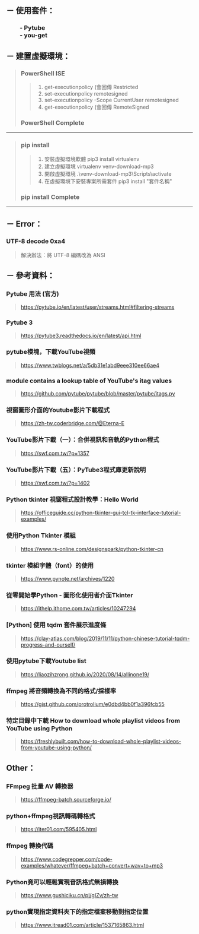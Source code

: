 ## － 使用套件：
### &emsp;&emsp; - Pytube <br> &emsp;&emsp; - you-get

## － 建置虛擬環境：
> ###  PowerShell ISE
>> 1. get-executionpolicy (會回傳 Restricted
>> 2. set-executionpolicy remotesigned
>> 3. set-executionpolicy -Scope CurrentUser remotesigned
>> 4. get-executionpolicy (會回傳 RemoteSigned
> ### PowerShell Complete 
---
> ### pip install
>> 1. 安裝虛擬環境軟體 pip3 install virtualenv  
>> 2. 建立虛擬環境 virtualenv venv-download-mp3
>> 3. 開啟虛擬環境 .\venv-download-mp3\Scripts\activate
>> 4. 在虛擬環境下安裝專案所需套件 pip3 install "套件名稱"
> ### pip install Complete
---
## － Error：
### UTF-8 decode 0xa4
> 解決辦法：將 UTF-8 編碼改為 ANSI 

## － 參考資料：

### Pytube 用法 (官方)
> https://pytube.io/en/latest/user/streams.html#filtering-streams

### Pytube 3
> https://pytube3.readthedocs.io/en/latest/api.html

### pytube模塊，下載YouTube視頻
> https://www.twblogs.net/a/5db31e1abd9eee310ee66ae4

### module contains a lookup table of YouTube's itag values
> https://github.com/pytube/pytube/blob/master/pytube/itags.py

### 視窗圖形介面的Youtube影片下載程式
> https://zh-tw.coderbridge.com/@Eterna-E

### YouTube影片下載（一）：合併視訊和音軌的Python程式
> https://swf.com.tw/?p=1357

### YouTube影片下載（五）：PyTube3程式庫更新說明
> https://swf.com.tw/?p=1402

### Python tkinter 視窗程式設計教學：Hello World
> https://officeguide.cc/python-tkinter-gui-tcl-tk-interface-tutorial-examples/

### 使用Python Tkinter 模組
> https://www.rs-online.com/designspark/python-tkinter-cn

### tkinter 模組字體（font）的使用
> https://www.pynote.net/archives/1220

### 從零開始學Python - 圖形化使用者介面Tkinter
> https://ithelp.ithome.com.tw/articles/10247294

### [Python] 使用 tqdm 套件展示進度條
> https://clay-atlas.com/blog/2019/11/11/python-chinese-tutorial-tqdm-progress-and-ourself/

### 使用pytube下載Youtube list
> https://liaozihzrong.github.io/2020/08/14/allinone19/

### ffmpeg 將音頻轉換為不同的格式/採樣率
> https://gist.github.com/protrolium/e0dbd4bb0f1a396fcb55

### 特定目錄中下載 How to download whole playlist videos from YouTube using Python 
> https://freshlybuilt.com/how-to-download-whole-playlist-videos-from-youtube-using-python/

## Other：
### FFmpeg 批量 AV 轉換器
> https://ffmpeg-batch.sourceforge.io/

### python+ffmpeg視訊轉碼轉格式
> https://iter01.com/595405.html

### ffmpeg 轉換代碼
> https://www.codegrepper.com/code-examples/whatever/ffmpeg+batch+convert+wav+to+mp3

### Python竟可以輕鬆實現音訊格式無損轉換
> https://www.gushiciku.cn/pl/gIZv/zh-tw

### python實現指定資料夾下的指定檔案移動到指定位置
> https://www.itread01.com/article/1537165863.html
